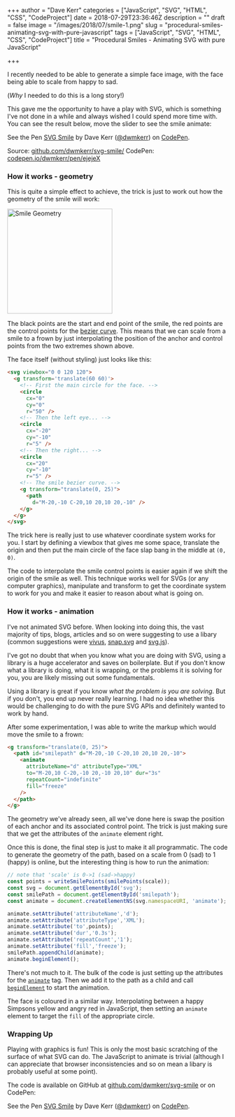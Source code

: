 +++
author = "Dave Kerr"
categories = ["JavaScript", "SVG", "HTML", "CSS", "CodeProject"]
date = 2018-07-29T23:36:46Z
description = ""
draft = false
image = "/images/2018/07/smile-1.png"
slug = "procedural-smiles-animating-svg-with-pure-javascript"
tags = ["JavaScript", "SVG", "HTML", "CSS", "CodeProject"]
title = "Procedural Smiles - Animating SVG with pure JavaScript"

+++


I recently needed to be able to generate a simple face image, with the face being able to scale from happy to sad.

(*Why* I needed to do this is a long story!)

This gave me the opportunity to have a play with SVG, which is something I've not done in a while and always wished I could spend more time with. You can see the result below, move the slider to see the smile animate:

<p data-height="265" data-theme-id="0" data-slug-hash="ejejeX" data-default-tab="result" data-user="dwmkerr" data-pen-title="SVG Smile" class="codepen">See the Pen <a href="https://codepen.io/dwmkerr/pen/ejejeX/">SVG Smile</a> by Dave Kerr (<a href="https://codepen.io/dwmkerr">@dwmkerr</a>) on <a href="https://codepen.io">CodePen</a>.</p>
<script async src="https://static.codepen.io/assets/embed/ei.js"></script>

Source: [github.com/dwmkerr/svg-smile/](https://github.com/dwmkerr/svg-smile)
CodePen: [codepen.io/dwmkerr/pen/ejejeX](https://codepen.io/dwmkerr/pen/ejejeX)

### How it works - geometry

This is quite a simple effect to achieve, the trick is just to work out how the geometry of the smile will work:

<img alt="Smile Geometry" src="/images/2018/07/points.jpg" style="width: 240px;">


The black points are the start and end point of the smile, the red points are the control points for the [bezier curve](^1). This means that we can scale from a smile to a frown by just interpolating the position of the anchor and control points from the two extremes shown above.

The face itself (without styling) just looks like this:

```html
<svg viewbox="0 0 120 120">
  <g transform='translate(60 60)'>
    <!-- First the main circle for the face. -->
    <circle
      cx="0"
      cy="0"
      r="50" />
    <!-- Then the left eye... -->
    <circle
      cx="-20"
      cy="-10"
      r="5" />
    <!-- Then the right... -->
    <circle
      cx="20"
      cy="-10"
      r="5" />
    <!-- The smile bezier curve. -->
    <g transform="translate(0, 25)">
      <path
        d="M-20,-10 C-20,10 20,10 20,-10" />
    </g>
  </g>
</svg>
```

The trick here is really just to use whatever coordinate system works for you. I start by defining a viewbox that gives me some space, translate the origin and then put the main circle of the face slap bang in the middle at `(0, 0)`.

The code to interpolate the smile control points is easier again if we shift the origin of the smile as well. This technique works well for SVGs (or any computer graphics), manipulate and transform to get the coordinate system to work for you and make it easier to reason about what is going on.

### How it works - animation

I've not animated SVG before. When looking into doing this, the vast majority of tips, blogs, articles and so on were suggesting to use a libary (common suggestions were [vivus](https://maxwellito.github.io/vivus/), [snap.svg](http://snapsvg.io/) and [svg.js](http://svgjs.com/)).

I've got no doubt that when you know what you are doing with SVG, using a library is a huge accelerator and saves on boilerplate. But if you don't know what a library is doing, what it is wrapping, or the problems it is solving for you, you are likely missing out some fundamentals.

Using a library is great if you know *what the problem is you are solving*. But if you don't, you end up never really learning. I had no idea whether this would be challenging to do with the pure SVG APIs and definitely wanted to work by hand.

After some experimentation, I was able to write the markup which would move the smile to a frown:

```html
<g transform="translate(0, 25)">
  <path id="smilepath" d="M-20,-10 C-20,10 20,10 20,-10">
    <animate
      attributeName="d" attributeType="XML"
      to="M-20,10 C-20,-10 20,-10 20,10" dur="3s"
      repeatCount="indefinite"
      fill="freeze"
    />
  </path>
</g>
```

The geometry we've already seen, all we've done here is swap the position of each anchor and its associated control point. The trick is just making sure that we get the attributes of the `animate` element right.

Once this is done, the final step is just to make it all programmatic. The code to generate the geometry of the path, based on a scale from 0 (sad) to 1 (happy) is online, but the interesting thing is how to run the animation:

```js
// note that 'scale' is 0->1 (sad->happy)
const points = writeSmilePoints(smilePoints(scale));
const svg = document.getElementById('svg');
const smilePath = document.getElementById('smilepath');
const animate = document.createElementNS(svg.namespaceURI, 'animate');

animate.setAttribute('attributeName','d');
animate.setAttribute('attributeType','XML');
animate.setAttribute('to',points);
animate.setAttribute('dur','0.3s');
animate.setAttribute('repeatCount','1');
animate.setAttribute('fill','freeze');
smilePath.appendChild(animate);
animate.beginElement();
```

There's not much to it. The bulk of the code is just setting up the attributes for the [`animate`](https://developer.mozilla.org/en-US/docs/Web/SVG/Element/animate) tag. Then we add it to the path as a child and call [`beginElement`](https://developer.mozilla.org/en-US/docs/Web/API/SVGAnimationElement) to start the animation.

The face is coloured in a similar way. Interpolating between a happy Simpsons yellow and angry red in JavaScript, then setting an `animate` element to target the `fill` of the appropriate circle.

### Wrapping Up

Playing with graphics is fun! This is only the most basic scratching of the surface of what SVG can do. The JavaScript to animate is trivial (although I can appreciate that browser inconsistencies and so on mean a libary is probably useful at some point).

The code is available on GitHub at [github.com/dwmkerr/svg-smile](https://github.com/dwmkerr/svg-smile) or on CodePen:

<p data-height="265" data-theme-id="0" data-slug-hash="ejejeX" data-default-tab="js,result" data-user="dwmkerr" data-pen-title="SVG Smile" class="codepen">See the Pen <a href="https://codepen.io/dwmkerr/pen/ejejeX/">SVG Smile</a> by Dave Kerr (<a href="https://codepen.io/dwmkerr">@dwmkerr</a>) on <a href="https://codepen.io">CodePen</a>.</p>
<script async src="https://static.codepen.io/assets/embed/ei.js"></script>


